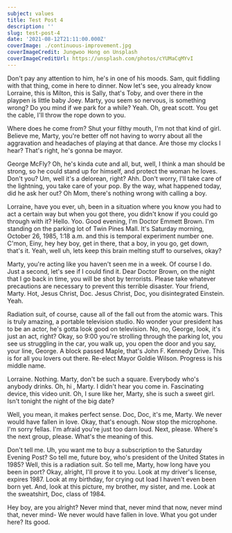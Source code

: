 ```yaml
---
subject: values
title: Test Post 4
description: ''
slug: test-post-4
date: '2021-08-12T21:11:00.000Z'
coverImage: ./continuous-improvement.jpg
coverImageCredit: Jungwoo Hong on Unsplash
coverImageCreditUrl: https://unsplash.com/photos/cYUMaCqMYvI
---
```


Don't pay any attention to him, he's in one of his moods. Sam, quit fiddling with that thing, come in here to dinner. Now let's see, you already know Lorraine, this is Milton, this is Sally, that's Toby, and over there in the playpen is little baby Joey. Marty, you seem so nervous, is something wrong? Do you mind if we park for a while? Yeah. Oh, great scott. You get the cable, I'll throw the rope down to you.

Where does he come from? Shut your filthy mouth, I'm not that kind of girl. Believe me, Marty, you're better off not having to worry about all the aggravation and headaches of playing at that dance. Are those my clocks I hear? That's right, he's gonna be mayor.

George McFly? Oh, he's kinda cute and all, but, well, I think a man should be strong, so he could stand up for himself, and protect the woman he loves. Don't you? Um, well it's a delorean, right? Ahh. Don't worry, I'll take care of the lightning, you take care of your pop. By the way, what happened today, did he ask her out? Oh Mom, there's nothing wrong with calling a boy.

Lorraine, have you ever, uh, been in a situation where you know you had to act a certain way but when you got there, you didn't know if you could go through with it? Hello. Yoo. Good evening, I'm Doctor Emmett Brown. I'm standing on the parking lot of Twin Pines Mall. It's Saturday morning, October 26, 1985, 1:18 a.m. and this is temporal experiment number one. C'mon, Einy, hey hey boy, get in there, that a boy, in you go, get down, that's it. Yeah, well uh, lets keep this brain melting stuff to ourselves, okay?

Marty, you're acting like you haven't seen me in a week. Of course I do. Just a second, let's see if I could find it. Dear Doctor Brown, on the night that I go back in time, you will be shot by terrorists. Please take whatever precautions are necessary to prevent this terrible disaster. Your friend, Marty. Hot, Jesus Christ, Doc. Jesus Christ, Doc, you disintegrated Einstein. Yeah.

Radiation suit, of course, cause all of the fall out from the atomic wars. This is truly amazing, a portable television studio. No wonder your president has to be an actor, he's gotta look good on television. No, no, George, look, it's just an act, right? Okay, so 9:00 you're strolling through the parking lot, you see us struggling in the car, you walk up, you open the door and you say, your line, George. A block passed Maple, that's John F. Kennedy Drive. This is for all you lovers out there. Re-elect Mayor Goldie Wilson. Progress is his middle name.

Lorraine. Nothing. Marty, don't be such a square. Everybody who's anybody drinks. Oh, hi , Marty. I didn't hear you come in. Fascinating device, this video unit. Oh, I sure like her, Marty, she is such a sweet girl. Isn't tonight the night of the big date?

Well, you mean, it makes perfect sense. Doc, Doc, it's me, Marty. We never would have fallen in love. Okay, that's enough. Now stop the microphone. I'm sorry fellas. I'm afraid you're just too darn loud. Next, please. Where's the next group, please. What's the meaning of this.

Don't tell me. Uh, you want me to buy a subscription to the Saturday Evening Post? So tell me, future boy, who's president of the United States in 1985? Well, this is a radiation suit. So tell me, Marty, how long have you been in port? Okay, alright, I'll prove it to you. Look at my driver's license, expires 1987. Look at my birthday, for crying out load I haven't even been born yet. And, look at this picture, my brother, my sister, and me. Look at the sweatshirt, Doc, class of 1984.

Hey boy, are you alright? Never mind that, never mind that now, never mind that, never mind- We never would have fallen in love. What you got under here? Its good.
